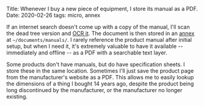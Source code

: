 Title: Whenever I buy a new piece of equipment, I store its manual as a PDF.
Date: 2020-02-26
tags: micro, annex

If an internet search doesn't come up with a copy of the manual, I'll scan the dead tree version and [OCR it](/2019/07/ocrmypdf/). The document is then stored in an [annex](https://git-annex.branchable.com/) at `~/documents/manuals/`. I rarely reference the product manual after initial setup, but when I need it, it's extremely valuable to have it available -- immediately and offline -- as a PDF with a searchable text layer.

Some products don't have manuals, but do have specification sheets. I store these in the same location. Sometimes I'll just save the product page from the manufacturer's website as a PDF. This allows me to easily lookup the dimensions of a thing I bought 14 years ago, despite the product being long discontinued by the manufacturer, or the manufacturer no longer existing.
